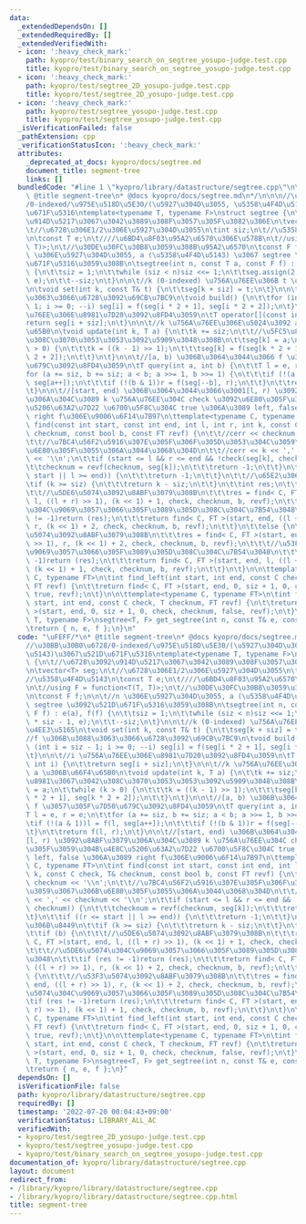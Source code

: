 ```yaml
---
data:
  _extendedDependsOn: []
  _extendedRequiredBy: []
  _extendedVerifiedWith:
  - icon: ':heavy_check_mark:'
    path: kyopro/test/binary_search_on_segtree_yosupo-judge.test.cpp
    title: kyopro/test/binary_search_on_segtree_yosupo-judge.test.cpp
  - icon: ':heavy_check_mark:'
    path: kyopro/test/segtree_2D_yosupo-judge.test.cpp
    title: kyopro/test/segtree_2D_yosupo-judge.test.cpp
  - icon: ':heavy_check_mark:'
    path: kyopro/test/segtree_yosupo-judge.test.cpp
    title: kyopro/test/segtree_yosupo-judge.test.cpp
  _isVerificationFailed: false
  _pathExtension: cpp
  _verificationStatusIcon: ':heavy_check_mark:'
  attributes:
    _deprecated_at_docs: kyopro/docs/segtree.md
    document_title: segment-tree
    links: []
  bundledCode: "#line 1 \"kyopro/library/datastructure/segtree.cpp\"\n\uFEFF/*\n*\
    \ @title segment-tree\n* @docs kyopro/docs/segtree.md\n*/\n\n\n//\u30BB\u30B0\u6728\
    /0-indexed/\u975E\u518D\u5E30/(\u5927\u304D\u3055, \u5358\u4F4D\u5143)\u3067\u521D\
    \u671F\u5316\ntemplate<typename T, typename F>\nstruct segtree {\n\t//\u6728\u3092\
    \u914D\u5217\u3067\u3042\u3089\u308F\u3057\u305F\u3082\u306E\n\tvector<T> seg;\n\
    \t//\u6728\u306E1/2\u306E\u5927\u304D\u3055\n\tint siz;\n\t//\u5358\u4F4D\u5143\
    \n\tconst T e;\n\t////\u6BD4\u8F03\u95A2\u6570\u306E\u578B\n\t//using F = function<T(T,\
    \ T)>;\n\t//\u30DE\u30FC\u30B8\u3059\u308B\u95A2\u6570\n\tconst F f;\n\n\t//n\
    \ \u306E\u5927\u304D\u3055, a (\u5358\u4F4D\u5143) \u3067 segtree \u3092\u521D\
    \u671F\u5316\u3059\u308B\n\tsegtree(int n, const T a, const F f) : e(a), f(f)\
    \ {\n\t\tsiz = 1;\n\t\twhile (siz < n)siz <<= 1;\n\t\tseg.assign(2 * siz - 1,\
    \ e);\n\t\t--siz;\n\t}\n\n\t//k (0-indexed) \u756A\u76EE\u306B t \u3092\u4EE3\u5165\
    \n\tvoid set(int k, const T& t) {\n\t\tseg[k + siz] = t;\n\t}\n\n\t//f \u306B\u3088\
    \u3063\u3066\u6728\u3092\u69CB\u7BC9\n\tvoid build() {\n\t\tfor (int i = siz -\
    \ 1; i >= 0; --i) seg[i] = f(seg[i * 2 + 1], seg[i * 2 + 2]);\n\t}\n\n\t//i \u756A\
    \u76EE\u306E\u8981\u7D20\u3092\u8FD4\u3059\n\tT operator[](const int i) {\n\t\t\
    return seg[i + siz];\n\t}\n\n\t//k \u756A\u76EE\u306E\u5024\u3092 a \u306B\u66F4\
    \u65B0\n\tvoid update(int k, T a) {\n\t\tk += siz;\n\t\t//\u5FC5\u8981\u3067\u3042\
    \u308C\u3070\u3053\u3053\u3092\u5909\u3048\u308B\n\t\tseg[k] = a;\n\t\twhile (k\
    \ > 0) {\n\t\t\tk = ((k - 1) >> 1);\n\t\t\tseg[k] = f(seg[k * 2 + 1], seg[k *\
    \ 2 + 2]);\n\t\t}\n\t}\n\n\t//[a, b) \u306B\u3064\u3044\u3066 f \u3057\u305F\u7D50\
    \u679C\u3092\u8FD4\u3059\n\tT query(int a, int b) {\n\t\tT l = e, r = e;\n\t\t\
    for (a += siz, b += siz; a < b; a >>= 1, b >>= 1) {\n\t\t\tif (!(a & 1))l = f(l,\
    \ seg[a++]);\n\t\t\tif (!(b & 1))r = f(seg[--b], r);\n\t\t}\n\t\treturn f(l, r);\n\
    \t}\n\n\t//[start, end) \u306B\u3064\u3044\u3066\u3001[l, r) \u3092\u8ABF\u3079\
    \u306A\u304C\u3089 k \u756A\u76EE\u304C check \u3092\u6E80\u305F\u3059\u304B\u4E8C\
    \u5206\u63A2\u7D22 \u6700\u5F8C\u304C true \u306A\u3089 left, false \u306A\u3089\
    \ right f\u306E\u9006\u6F14\u7B97\n\ttemplate<typename C, typename FT>\n\tint\
    \ find(const int start, const int end, int l, int r, int k, const C check, T&\
    \ checknum, const bool b, const FT revf) {\n\t\t//cerr << checknum << '\\n';\n\
    \t\t//\u7BC4\u56F2\u5916\u307E\u305F\u306F\u305D\u3053\u304C\u3059\u3067\u306B\
    \u6E80\u305F\u3055\u306A\u3044\u3068\u304D\n\t\t//cerr << k << ',' << checknum\
    \ << '\\n';\n\t\tif (start <= l && r <= end && !check(seg[k], checknum)) {\n\t\
    \t\tchecknum = revf(checknum, seg[k]);\n\t\t\treturn -1;\n\t\t}\n\t\tif ((r <=\
    \ start || l >= end)) {\n\t\t\treturn -1;\n\t\t}\n\t\t//\u65E2\u306B\u8449\n\t\
    \tif (k >= siz) {\n\t\t\treturn k - siz;\n\t\t}\n\t\tint res;\n\t\tif (b) {\n\t\
    \t\t//\u5DE6\u5074\u3092\u8ABF\u3079\u308B\n\t\t\tres = find< C, FT >(start, end,\
    \ l, ((l + r) >> 1), (k << 1) + 1, check, checknum, b, revf);\n\t\t\t//\u5DE6\u5074\
    \u304C\u9069\u3057\u3066\u305F\u3089\u305D\u308C\u304C\u7B54\u3048\n\t\t\tif (res\
    \ != -1)return (res);\n\t\t\treturn find< C, FT >(start, end, ((l + r) >> 1),\
    \ r, (k << 1) + 2, check, checknum, b, revf);\n\t\t}\n\t\telse {\n\t\t\t//\u53F3\
    \u5074\u3092\u8ABF\u3079\u308B\n\t\t\tres = find< C, FT >(start, end, ((l + r)\
    \ >> 1), r, (k << 1) + 2, check, checknum, b, revf);\n\t\t\t//\u53F3\u5074\u304C\
    \u9069\u3057\u3066\u305F\u3089\u305D\u308C\u304C\u7B54\u3048\n\t\t\tif (res !=\
    \ -1)return (res);\n\t\t\treturn find< C, FT >(start, end, l, ((l + r) >> 1),\
    \ (k << 1) + 1, check, checknum, b, revf);\n\t\t}\n\t}\n\n\ttemplate<typename\
    \ C, typename FT>\n\tint find_left(int start, int end, const C check, T checknum,\
    \ FT revf) {\n\t\treturn find< C, FT >(start, end, 0, siz + 1, 0, check, checknum,\
    \ true, revf);\n\t}\n\n\ttemplate<typename C, typename FT>\n\tint find_right(int\
    \ start, int end, const C check, T checknum, FT revf) {\n\t\treturn find< C, FT\
    \ >(start, end, 0, siz + 1, 0, check, checknum, false, revf);\n\t}\n\n};\n\ntemplate<typename\
    \ T, typename F>\nsegtree<T, F> get_segtree(int n, const T& e, const F& f) {\n\
    \treturn { n, e, f };\n}\n"
  code: "\uFEFF/*\n* @title segment-tree\n* @docs kyopro/docs/segtree.md\n*/\n\n\n\
    //\u30BB\u30B0\u6728/0-indexed/\u975E\u518D\u5E30/(\u5927\u304D\u3055, \u5358\u4F4D\
    \u5143)\u3067\u521D\u671F\u5316\ntemplate<typename T, typename F>\nstruct segtree\
    \ {\n\t//\u6728\u3092\u914D\u5217\u3067\u3042\u3089\u308F\u3057\u305F\u3082\u306E\
    \n\tvector<T> seg;\n\t//\u6728\u306E1/2\u306E\u5927\u304D\u3055\n\tint siz;\n\t\
    //\u5358\u4F4D\u5143\n\tconst T e;\n\t////\u6BD4\u8F03\u95A2\u6570\u306E\u578B\
    \n\t//using F = function<T(T, T)>;\n\t//\u30DE\u30FC\u30B8\u3059\u308B\u95A2\u6570\
    \n\tconst F f;\n\n\t//n \u306E\u5927\u304D\u3055, a (\u5358\u4F4D\u5143) \u3067\
    \ segtree \u3092\u521D\u671F\u5316\u3059\u308B\n\tsegtree(int n, const T a, const\
    \ F f) : e(a), f(f) {\n\t\tsiz = 1;\n\t\twhile (siz < n)siz <<= 1;\n\t\tseg.assign(2\
    \ * siz - 1, e);\n\t\t--siz;\n\t}\n\n\t//k (0-indexed) \u756A\u76EE\u306B t \u3092\
    \u4EE3\u5165\n\tvoid set(int k, const T& t) {\n\t\tseg[k + siz] = t;\n\t}\n\n\t\
    //f \u306B\u3088\u3063\u3066\u6728\u3092\u69CB\u7BC9\n\tvoid build() {\n\t\tfor\
    \ (int i = siz - 1; i >= 0; --i) seg[i] = f(seg[i * 2 + 1], seg[i * 2 + 2]);\n\
    \t}\n\n\t//i \u756A\u76EE\u306E\u8981\u7D20\u3092\u8FD4\u3059\n\tT operator[](const\
    \ int i) {\n\t\treturn seg[i + siz];\n\t}\n\n\t//k \u756A\u76EE\u306E\u5024\u3092\
    \ a \u306B\u66F4\u65B0\n\tvoid update(int k, T a) {\n\t\tk += siz;\n\t\t//\u5FC5\
    \u8981\u3067\u3042\u308C\u3070\u3053\u3053\u3092\u5909\u3048\u308B\n\t\tseg[k]\
    \ = a;\n\t\twhile (k > 0) {\n\t\t\tk = ((k - 1) >> 1);\n\t\t\tseg[k] = f(seg[k\
    \ * 2 + 1], seg[k * 2 + 2]);\n\t\t}\n\t}\n\n\t//[a, b) \u306B\u3064\u3044\u3066\
    \ f \u3057\u305F\u7D50\u679C\u3092\u8FD4\u3059\n\tT query(int a, int b) {\n\t\t\
    T l = e, r = e;\n\t\tfor (a += siz, b += siz; a < b; a >>= 1, b >>= 1) {\n\t\t\
    \tif (!(a & 1))l = f(l, seg[a++]);\n\t\t\tif (!(b & 1))r = f(seg[--b], r);\n\t\
    \t}\n\t\treturn f(l, r);\n\t}\n\n\t//[start, end) \u306B\u3064\u3044\u3066\u3001\
    [l, r) \u3092\u8ABF\u3079\u306A\u304C\u3089 k \u756A\u76EE\u304C check \u3092\u6E80\
    \u305F\u3059\u304B\u4E8C\u5206\u63A2\u7D22 \u6700\u5F8C\u304C true \u306A\u3089\
    \ left, false \u306A\u3089 right f\u306E\u9006\u6F14\u7B97\n\ttemplate<typename\
    \ C, typename FT>\n\tint find(const int start, const int end, int l, int r, int\
    \ k, const C check, T& checknum, const bool b, const FT revf) {\n\t\t//cerr <<\
    \ checknum << '\\n';\n\t\t//\u7BC4\u56F2\u5916\u307E\u305F\u306F\u305D\u3053\u304C\
    \u3059\u3067\u306B\u6E80\u305F\u3055\u306A\u3044\u3068\u304D\n\t\t//cerr << k\
    \ << ',' << checknum << '\\n';\n\t\tif (start <= l && r <= end && !check(seg[k],\
    \ checknum)) {\n\t\t\tchecknum = revf(checknum, seg[k]);\n\t\t\treturn -1;\n\t\
    \t}\n\t\tif ((r <= start || l >= end)) {\n\t\t\treturn -1;\n\t\t}\n\t\t//\u65E2\
    \u306B\u8449\n\t\tif (k >= siz) {\n\t\t\treturn k - siz;\n\t\t}\n\t\tint res;\n\
    \t\tif (b) {\n\t\t\t//\u5DE6\u5074\u3092\u8ABF\u3079\u308B\n\t\t\tres = find<\
    \ C, FT >(start, end, l, ((l + r) >> 1), (k << 1) + 1, check, checknum, b, revf);\n\
    \t\t\t//\u5DE6\u5074\u304C\u9069\u3057\u3066\u305F\u3089\u305D\u308C\u304C\u7B54\
    \u3048\n\t\t\tif (res != -1)return (res);\n\t\t\treturn find< C, FT >(start, end,\
    \ ((l + r) >> 1), r, (k << 1) + 2, check, checknum, b, revf);\n\t\t}\n\t\telse\
    \ {\n\t\t\t//\u53F3\u5074\u3092\u8ABF\u3079\u308B\n\t\t\tres = find< C, FT >(start,\
    \ end, ((l + r) >> 1), r, (k << 1) + 2, check, checknum, b, revf);\n\t\t\t//\u53F3\
    \u5074\u304C\u9069\u3057\u3066\u305F\u3089\u305D\u308C\u304C\u7B54\u3048\n\t\t\
    \tif (res != -1)return (res);\n\t\t\treturn find< C, FT >(start, end, l, ((l +\
    \ r) >> 1), (k << 1) + 1, check, checknum, b, revf);\n\t\t}\n\t}\n\n\ttemplate<typename\
    \ C, typename FT>\n\tint find_left(int start, int end, const C check, T checknum,\
    \ FT revf) {\n\t\treturn find< C, FT >(start, end, 0, siz + 1, 0, check, checknum,\
    \ true, revf);\n\t}\n\n\ttemplate<typename C, typename FT>\n\tint find_right(int\
    \ start, int end, const C check, T checknum, FT revf) {\n\t\treturn find< C, FT\
    \ >(start, end, 0, siz + 1, 0, check, checknum, false, revf);\n\t}\n\n};\n\ntemplate<typename\
    \ T, typename F>\nsegtree<T, F> get_segtree(int n, const T& e, const F& f) {\n\
    \treturn { n, e, f };\n}"
  dependsOn: []
  isVerificationFile: false
  path: kyopro/library/datastructure/segtree.cpp
  requiredBy: []
  timestamp: '2022-07-20 00:04:43+09:00'
  verificationStatus: LIBRARY_ALL_AC
  verifiedWith:
  - kyopro/test/segtree_2D_yosupo-judge.test.cpp
  - kyopro/test/segtree_yosupo-judge.test.cpp
  - kyopro/test/binary_search_on_segtree_yosupo-judge.test.cpp
documentation_of: kyopro/library/datastructure/segtree.cpp
layout: document
redirect_from:
- /library/kyopro/library/datastructure/segtree.cpp
- /library/kyopro/library/datastructure/segtree.cpp.html
title: segment-tree
---
```

﻿